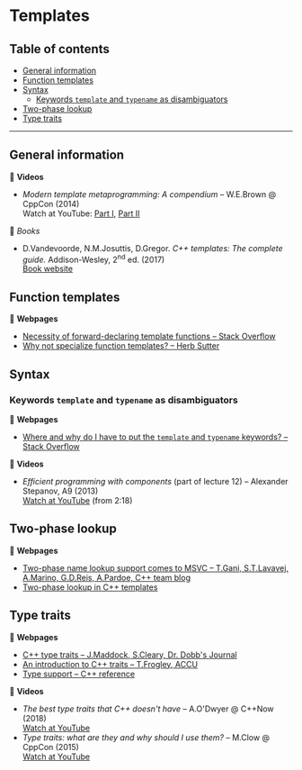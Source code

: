 # Templates

## Table of contents

* [General information](#general-information)
* [Function templates](#function-templates)
* [Syntax](#syntax)
	* [Keywords `template` and `typename` as disambiguators](#keywords-template-and-typename-as-disambiguators)
* [Two-phase lookup](#two-phase-lookup)
* [Type traits](#type-traits)

---

## General information

:movie_camera: **Videos**

* *Modern template metaprogramming: A compendium* &ndash; W.E.Brown @ CppCon (2014)\
Watch at YouTube: [Part I](https://www.youtube.com/watch?v=Am2is2QCvxY), [Part II](https://www.youtube.com/watch?v=a0FliKwcwXE)

:book: *Books*

* D.Vandevoorde, N.M.Josuttis, D.Gregor. *C++ templates: The complete guide.* Addison-Wesley, 2<sup>nd</sup> ed. (2017)\
[Book website](http://www.tmplbook.com/)

## Function templates

:link: **Webpages**

* [Necessity of forward-declaring template functions &ndash; Stack Overflow](https://stackoverflow.com/questions/7255281/necessity-of-forward-declaring-template-functions)
* [Why not specialize function templates? &ndash; Herb Sutter](http://www.gotw.ca/publications/mill17.htm)

## Syntax

### Keywords `template` and `typename` as disambiguators

:link: **Webpages**

* [Where and why do I have to put the `template` and `typename` keywords? &ndash; Stack Overflow](https://stackoverflow.com/a/613132/1625187)

:movie_camera: **Videos**

* *Efficient programming with components* (part of lecture 12) &ndash; Alexander Stepanov, A9 (2013)\
[Watch at YouTube](https://www.youtube.com/watch?v=revYKQKg-eo&t=138) (from 2:18)

## Two-phase lookup

:link: **Webpages**

* [Two-phase name lookup support comes to MSVC &ndash; T.Gani, S.T.Lavavej, A.Marino, G.D.Reis, A.Pardoe, C++ team blog](https://devblogs.microsoft.com/cppblog/two-phase-name-lookup-support-comes-to-msvc/)
* [Two-phase lookup in C++ templates](https://www.gonwan.com/2014/12/12/two-phase-lookup-in-c-templates/)

## Type traits

:link: **Webpages**

* [C++ type traits &ndash; J.Maddock, S.Cleary, Dr. Dobb's Journal](http://www.drdobbs.com/cpp/c-type-traits/184404270)
* [An introduction to C++ traits &ndash; T.Frogley, ACCU](https://accu.org/index.php/journals/442)
* [Type support &ndash; C++ reference](https://en.cppreference.com/w/cpp/types)

:movie_camera: **Videos**

* *The best type traits that C++ doesn't have* &ndash; A.O'Dwyer @ C++Now (2018)\
[Watch at YouTube](https://www.youtube.com/watch?v=MWBfmmg8-Yo)
* *Type traits: what are they and why should I use them?* &ndash; M.Clow @ CppCon (2015)\
[Watch at YouTube](https://www.youtube.com/watch?v=VvbTP_k_Df4)

<!--
http://www.gotw.ca/publications/mxc++-item-4.htm
https://stackoverflow.com/questions/281725/template-specialization-based-on-inherit-class
https://www.codeproject.com/Articles/268849/An-Idiots-Guide-to-Cplusplus-Templates-Part-2
https://www.hackcraft.net/cpp/templateinheritance/
 -->
